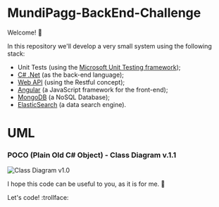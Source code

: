 # MundiPagg-BackEnd-Challenge

Welcome! :raised_hands:

In this repository we'll develop a very small system using the following stack:

* Unit Tests (using the [Microsoft Unit Testing framework](https://msdn.microsoft.com/en-us/library/ms243147.aspx));
* [C# .Net](https://msdn.microsoft.com/en-us/library/kx37x362.aspx) (as the back-end language);
* [Web API](https://msdn.microsoft.com/en-us/library/hh833994(v=vs.108).aspx) (using the Restful concept);
* [Angular](https://angularjs.org/) (a JavaScript framework for the front-end);
* [MongoDB](https://www.mongodb.com/) (a NoSQL Database);
* [ElasticSearch](https://www.elastic.co/) (a data search engine).

# UML

### POCO (Plain Old C# Object) - Class Diagram v.1.1

![Class Diagram v1.0](https://github.com/nmaia/MundiPagg-BackEnd-Challenge/blob/master/Images/UML/ClassDiagram_1.1.png)

I hope this code can be useful to you, as it is for me. :metal:

Let's code! :trollface:
